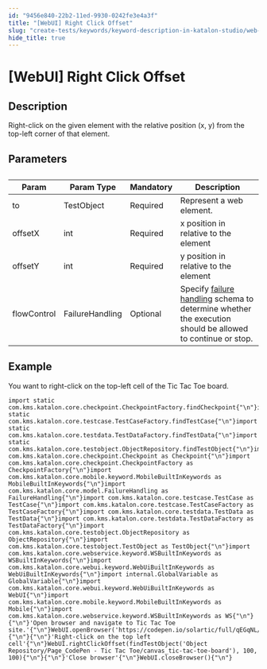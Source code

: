 ```yaml
---
id: "9456e840-22b2-11ed-9930-0242fe3e4a3f"
title: "[WebUI] Right Click Offset"
slug: "create-tests/keywords/keyword-description-in-katalon-studio/web-ui-keywords/webui-right-click-offset"
hide_title: true
---
```


# <a id="id_0" class="anchor_top_offset"/><a id="ariaid-title1" class="anchor_top_offset"/>[WebUI] Right Click Offset


## <a id="id_0__id_1" class="anchor_top_offset"/>Description

              
<p xmlns="http://www.w3.org/1999/xhtml" className="p">Right-click on the given element with the relative position (x,   y) from the top-left corner of that element.</p> 
      

## <a id="id_0__id_2" class="anchor_top_offset"/>Parameters

              
<table xmlns="http://www.w3.org/1999/xhtml" className="table anchor_top_offset" id="id_0__43e6d25c-e252-4149-82df-0e435ca748b1"><caption /><thead className="thead"><tr className><th className="entry anchor_top_offset" id="id_0__43e6d25c-e252-4149-82df-0e435ca748b1__entry__1">Param</th><th className="entry anchor_top_offset" id="id_0__43e6d25c-e252-4149-82df-0e435ca748b1__entry__2">Param Type</th><th className="entry anchor_top_offset" id="id_0__43e6d25c-e252-4149-82df-0e435ca748b1__entry__3">Mandatory</th><th className="entry anchor_top_offset" id="id_0__43e6d25c-e252-4149-82df-0e435ca748b1__entry__4">Description</th></tr></thead><tbody className="tbody"><tr className><td className="entry" headers="id_0__43e6d25c-e252-4149-82df-0e435ca748b1__entry__1 id_0__43e6d25c-e252-4149-82df-0e435ca748b1__entry__2 id_0__43e6d25c-e252-4149-82df-0e435ca748b1__entry__3 id_0__43e6d25c-e252-4149-82df-0e435ca748b1__entry__4 ">to</td><td className="entry" headers="id_0__43e6d25c-e252-4149-82df-0e435ca748b1__entry__1 id_0__43e6d25c-e252-4149-82df-0e435ca748b1__entry__2 id_0__43e6d25c-e252-4149-82df-0e435ca748b1__entry__3 id_0__43e6d25c-e252-4149-82df-0e435ca748b1__entry__4 ">TestObject</td><td className="entry" headers="id_0__43e6d25c-e252-4149-82df-0e435ca748b1__entry__1 id_0__43e6d25c-e252-4149-82df-0e435ca748b1__entry__2 id_0__43e6d25c-e252-4149-82df-0e435ca748b1__entry__3 id_0__43e6d25c-e252-4149-82df-0e435ca748b1__entry__4 ">Required</td><td className="entry" headers="id_0__43e6d25c-e252-4149-82df-0e435ca748b1__entry__1 id_0__43e6d25c-e252-4149-82df-0e435ca748b1__entry__2 id_0__43e6d25c-e252-4149-82df-0e435ca748b1__entry__3 id_0__43e6d25c-e252-4149-82df-0e435ca748b1__entry__4 ">Represent a web element.</td></tr><tr className><td className="entry" headers="id_0__43e6d25c-e252-4149-82df-0e435ca748b1__entry__1 id_0__43e6d25c-e252-4149-82df-0e435ca748b1__entry__2 id_0__43e6d25c-e252-4149-82df-0e435ca748b1__entry__3 id_0__43e6d25c-e252-4149-82df-0e435ca748b1__entry__4 ">offsetX</td><td className="entry" headers="id_0__43e6d25c-e252-4149-82df-0e435ca748b1__entry__1 id_0__43e6d25c-e252-4149-82df-0e435ca748b1__entry__2 id_0__43e6d25c-e252-4149-82df-0e435ca748b1__entry__3 id_0__43e6d25c-e252-4149-82df-0e435ca748b1__entry__4 ">int</td><td className="entry" headers="id_0__43e6d25c-e252-4149-82df-0e435ca748b1__entry__1 id_0__43e6d25c-e252-4149-82df-0e435ca748b1__entry__2 id_0__43e6d25c-e252-4149-82df-0e435ca748b1__entry__3 id_0__43e6d25c-e252-4149-82df-0e435ca748b1__entry__4 ">Required</td><td className="entry" headers="id_0__43e6d25c-e252-4149-82df-0e435ca748b1__entry__1 id_0__43e6d25c-e252-4149-82df-0e435ca748b1__entry__2 id_0__43e6d25c-e252-4149-82df-0e435ca748b1__entry__3 id_0__43e6d25c-e252-4149-82df-0e435ca748b1__entry__4 ">x position in relative to the element</td></tr><tr className><td className="entry" headers="id_0__43e6d25c-e252-4149-82df-0e435ca748b1__entry__1 id_0__43e6d25c-e252-4149-82df-0e435ca748b1__entry__2 id_0__43e6d25c-e252-4149-82df-0e435ca748b1__entry__3 id_0__43e6d25c-e252-4149-82df-0e435ca748b1__entry__4 ">offsetY</td><td className="entry" headers="id_0__43e6d25c-e252-4149-82df-0e435ca748b1__entry__1 id_0__43e6d25c-e252-4149-82df-0e435ca748b1__entry__2 id_0__43e6d25c-e252-4149-82df-0e435ca748b1__entry__3 id_0__43e6d25c-e252-4149-82df-0e435ca748b1__entry__4 ">int</td><td className="entry" headers="id_0__43e6d25c-e252-4149-82df-0e435ca748b1__entry__1 id_0__43e6d25c-e252-4149-82df-0e435ca748b1__entry__2 id_0__43e6d25c-e252-4149-82df-0e435ca748b1__entry__3 id_0__43e6d25c-e252-4149-82df-0e435ca748b1__entry__4 ">Required</td><td className="entry" headers="id_0__43e6d25c-e252-4149-82df-0e435ca748b1__entry__1 id_0__43e6d25c-e252-4149-82df-0e435ca748b1__entry__2 id_0__43e6d25c-e252-4149-82df-0e435ca748b1__entry__3 id_0__43e6d25c-e252-4149-82df-0e435ca748b1__entry__4 ">y position in relative to the element</td></tr><tr className><td className="entry" headers="id_0__43e6d25c-e252-4149-82df-0e435ca748b1__entry__1 id_0__43e6d25c-e252-4149-82df-0e435ca748b1__entry__2 id_0__43e6d25c-e252-4149-82df-0e435ca748b1__entry__3 id_0__43e6d25c-e252-4149-82df-0e435ca748b1__entry__4 ">flowControl</td><td className="entry" headers="id_0__43e6d25c-e252-4149-82df-0e435ca748b1__entry__1 id_0__43e6d25c-e252-4149-82df-0e435ca748b1__entry__2 id_0__43e6d25c-e252-4149-82df-0e435ca748b1__entry__3 id_0__43e6d25c-e252-4149-82df-0e435ca748b1__entry__4 ">FailureHandling</td><td className="entry" headers="id_0__43e6d25c-e252-4149-82df-0e435ca748b1__entry__1 id_0__43e6d25c-e252-4149-82df-0e435ca748b1__entry__2 id_0__43e6d25c-e252-4149-82df-0e435ca748b1__entry__3 id_0__43e6d25c-e252-4149-82df-0e435ca748b1__entry__4 ">Optional</td><td className="entry" headers="id_0__43e6d25c-e252-4149-82df-0e435ca748b1__entry__1 id_0__43e6d25c-e252-4149-82df-0e435ca748b1__entry__2 id_0__43e6d25c-e252-4149-82df-0e435ca748b1__entry__3 id_0__43e6d25c-e252-4149-82df-0e435ca748b1__entry__4 ">Specify <a className="xref" href="/docs/maintain/configure-failure-handling-settings-in-katalon-studio">failure handling</a> schema to         determine whether the execution should be allowed to continue or         stop.</td></tr></tbody></table> 
      

## <a id="id_0__id_3" class="anchor_top_offset"/>Example

              
<p xmlns="http://www.w3.org/1999/xhtml" className="p">You want to right-click on the top-left cell of the Tic Tac Toe   board.</p> 
              
<pre xmlns="http://www.w3.org/1999/xhtml" className="pre codeblock"><code>import static com.kms.katalon.core.checkpoint.CheckpointFactory.findCheckpoint{"\n"}import static com.kms.katalon.core.testcase.TestCaseFactory.findTestCase{"\n"}import static com.kms.katalon.core.testdata.TestDataFactory.findTestData{"\n"}import static com.kms.katalon.core.testobject.ObjectRepository.findTestObject{"\n"}import com.kms.katalon.core.checkpoint.Checkpoint as Checkpoint{"\n"}import com.kms.katalon.core.checkpoint.CheckpointFactory as CheckpointFactory{"\n"}import com.kms.katalon.core.mobile.keyword.MobileBuiltInKeywords as MobileBuiltInKeywords{"\n"}import com.kms.katalon.core.model.FailureHandling as FailureHandling{"\n"}import com.kms.katalon.core.testcase.TestCase as TestCase{"\n"}import com.kms.katalon.core.testcase.TestCaseFactory as TestCaseFactory{"\n"}import com.kms.katalon.core.testdata.TestData as TestData{"\n"}import com.kms.katalon.core.testdata.TestDataFactory as TestDataFactory{"\n"}import com.kms.katalon.core.testobject.ObjectRepository as ObjectRepository{"\n"}import com.kms.katalon.core.testobject.TestObject as TestObject{"\n"}import com.kms.katalon.core.webservice.keyword.WSBuiltInKeywords as WSBuiltInKeywords{"\n"}import com.kms.katalon.core.webui.keyword.WebUiBuiltInKeywords as WebUiBuiltInKeywords{"\n"}import internal.GlobalVariable as GlobalVariable{"\n"}import com.kms.katalon.core.webui.keyword.WebUiBuiltInKeywords as WebUI{"\n"}import com.kms.katalon.core.mobile.keyword.MobileBuiltInKeywords as Mobile{"\n"}import com.kms.katalon.core.webservice.keyword.WSBuiltInKeywords as WS{"\n"}{"\n"}'Open browser and navigate to Tic Tac Toe site.'{"\n"}WebUI.openBrowser('https://codepen.io/solartic/full/qEGqNL/'){"\n"}{"\n"}'Right-click on the top left cell'{"\n"}WebUI.rightClickOffset(findTestObject('Object Repository/Page_CodePen - Tic Tac Toe/canvas_tic-tac-toe-board'), 100, 100){"\n"}{"\n"}'Close browser'{"\n"}WebUI.closeBrowser(){"\n"}</code></pre> 
            
